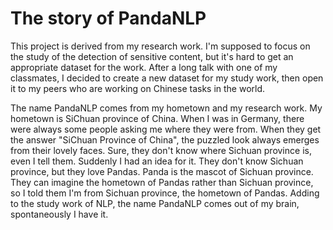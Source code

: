# The story of PandaNLP

 
This project is derived from my research work. I'm supposed to focus on the study of the detection of sensitive content, but it's hard to get an appropriate dataset for the work. After a long talk with one of my classmates, I decided to create a new dataset for my study work, then open it to my peers who are working on Chinese tasks in the world.
 
The name PandaNLP comes from my hometown and my research work. My hometown is SiChuan province of China. When I was in Germany, there were always some people asking me where they were from. When they get the answer "SiChuan Province of China", the puzzled look always emerges from their lovely faces. Sure, they don't know where Sichuan province is, even I tell them. Suddenly I had an idea for it. They don't know Sichuan province, but they love Pandas. Panda is the mascot of Sichuan province. They can imagine the hometown of Pandas rather than Sichuan province, so I told them I'm from Sichuan province, the hometown of Pandas. Adding to the study work of NLP, the name PandaNLP comes out of my brain, spontaneously I have it.
